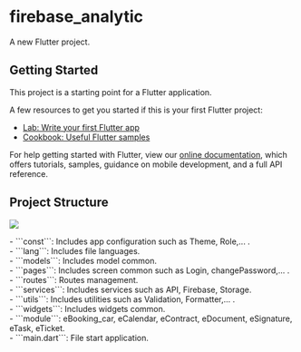 # firebase_analytic

A new Flutter project.

## Getting Started

This project is a starting point for a Flutter application.

A few resources to get you started if this is your first Flutter project:

- [Lab: Write your first Flutter app](https://flutter.dev/docs/get-started/codelab)
- [Cookbook: Useful Flutter samples](https://flutter.dev/docs/cookbook)

For help getting started with Flutter, view our
[online documentation](https://flutter.dev/docs), which offers tutorials,
samples, guidance on mobile development, and a full API reference.

## Project Structure
<p align="left" width="100%" style="display: flex;">
<img src="https://firebasestorage.googleapis.com/v0/b/demofirebase-5d7b7.appspot.com/o/78.png?alt=media&token=9fe34e5e-2a94-4acc-b751-9f67185b16f3"/>

<div>
- ```const```: Includes app configuration such as Theme, Role,... .<br>
- ```lang```: Includes file languages.<br>
- ```models```: Includes model common.<br>
- ```pages```: Includes screen common such as Login, changePassword,... .<br>
- ```routes```: Routes management.<br>
- ```services```: Includes services such as API, Firebase, Storage.<br>
- ```utils```: Includes utilities such as Validation, Formatter,... .<br>
- ```widgets```: Includes widgets common.<br>
- ```module```: eBooking_car, eCalendar, eContract, eDocument, eSignature, eTask, eTicket.<br>
- ```main.dart```: File start application.<br>
</div>
</p>
